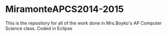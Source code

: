 MiramonteAPCS2014-2015
======================

This is the repository for all of the work done in Mrs.Boyko's AP Computer Science class.
Coded in Eclipse
